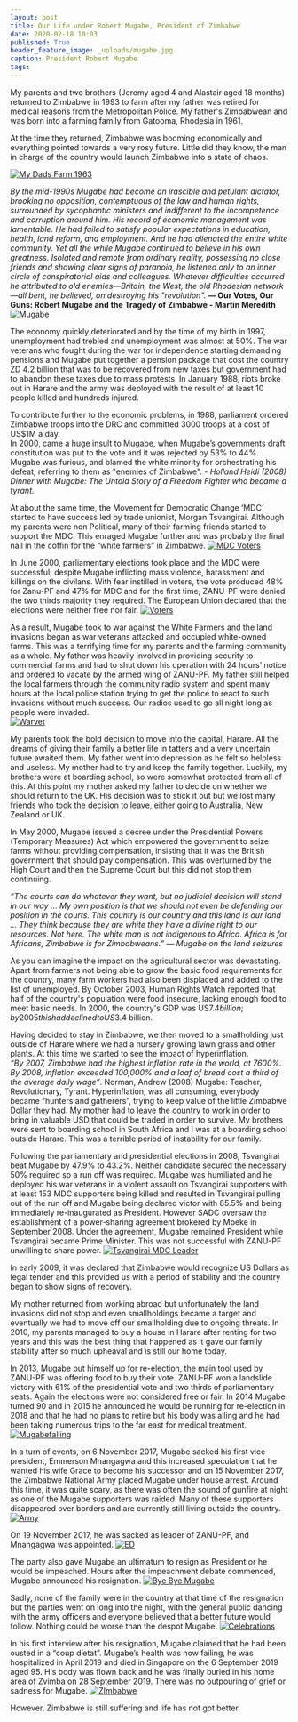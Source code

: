 ```yaml
---
layout: post
title: Our Life under Robert Mugabe, President of Zimbabwe
date: 2020-02-18 10:03
published: True
header_feature_image: _uploads/mugabe.jpg
caption: President Robert Mugabe
tags:
---
```


My parents and two brothers (Jeremy aged 4 and Alastair aged 18 months) returned to Zimbabwe in 1993 to farm after my father was retired for medical reasons from the Metropolitan Police.  My father's Zimbabwean and was born into a farming family from Gatooma, Rhodesia in 1961.

At the time they returned, Zimbabwe was booming economically and everything pointed towards a very rosy future.  Little did they know, the man in charge of the country would launch Zimbabwe into a state of chaos.

[![My Dads Farm 1963](/_uploads/my-dads-farm-1963.png)](/_uploads/my-dads-farm-1963.png)


_By the mid-1990s Mugabe had become an irascible and petulant dictator, brooking no opposition, contemptuous of the law and human rights, surrounded by sycophantic ministers and indifferent to the incompetence and corruption around him. His record of economic management was lamentable. He had failed to satisfy popular expectations in education, health, land reform, and employment. And he had alienated the entire white community. Yet all the while Mugabe continued to believe in his own greatness. Isolated and remote from ordinary reality, possessing no close friends and showing clear signs of paranoia, he listened only to an inner circle of conspiratorial aids and colleagues. Whatever difficulties occurred he attributed to old enemies—Britain, the West, the old Rhodesian network—all bent, he believed, on destroying his "revolution"._
**— Our Votes, Our Guns:  Robert Mugabe and the Tragedy of Zimbabwe - Martin Meredith**
[![Mugabe](/_uploads/mugabe.png)](/_uploads/mugabe.png)

The economy quickly deteriorated and by the time of my birth in 1997, unemployment had trebled and unemployment was almost at 50%.  The war veterans who fought during the war for independence starting demanding pensions and Mugabe put together a pension package that cost the country ZD 4.2 billion that was to be recovered from new taxes but government had to abandon these taxes due to mass protests.  In January 1988, riots broke out in Harare and the army was deployed with the result of at least 10 people killed and hundreds injured.  

To contribute further to the economic problems, in 1988, parliament ordered Zimbabwe troops into the DRC and committed 3000 troops at a cost of US$1M a day.   
In 2000, came a huge insult to Mugabe, when Mugabe’s governments draft constitution was put to the vote and it was rejected by 53% to 44%.  Mugabe was furious, and blamed the white minority for orchestrating his defeat, referring to them as "enemies of Zimbabwe". _- Holland Heidi (2008) Dinner with Mugabe:  The Untold Story of a Freedom Fighter who became a tyrant._


At about the same time, the Movement for Democratic Change ‘MDC’ started to have success led by trade unionist, Morgan Tsvangirai.  Although my parents were non Political, many of their farming friends started to support the MDC.  This enraged Mugabe further and was probably the final nail in the coffin for the “white farmers” in Zimbabwe.
[![MDC Voters](/_uploads/mdc-voters.png)](/_uploads/mdc-voters.png)

In June 2000, parliamentary elections took place and the MDC were successful, despite Mugabe inflicting mass violence, harassment and killings on the civilans. With fear instilled in voters, the vote produced 48% for Zanu-PF and 47% for MDC and for the first time, ZANU-PF were denied the two thirds majority they required.  The European Union declared that the elections were neither free nor fair.
[![Voters](/_uploads/voters.png)](/_uploads/voters.png)

As a result, Mugabe took to war against the White Farmers and the land invasions began as war veterans attacked and occupied white-owned farms.  This was a terrifying time for my parents and the farming community as a whole.  My father was heavily involved in providing security to commercial farms and had to shut down his operation with 24 hours’ notice and ordered to vacate by the armed wing of ZANU-PF.  My father still helped the local farmers through the community radio system and spent many hours at the local police station trying to get the police to react to such invasions without much success.  Our radios used to go all night long as people were invaded.  
[![Warvet ](/_uploads/warvet.png)](/_uploads/warvet.png)

My parents took the bold decision to move into the capital, Harare.  All the dreams of giving their family a better life in tatters and a very uncertain future awaited them.  My father went into depression as he felt so helpless and useless.  My mother had to try and keep the family together.  Luckily, my brothers were at boarding school, so were somewhat protected from all of this.  At this point my mother asked my father to decide on whether we should return to the UK.  His decision was to stick it out but we lost many friends who took the decision to leave, either going to Australia, New Zealand or UK.

In May 2000, Mugabe issued a decree under the Presidential Powers (Temporary Measures) Act which empowered the government to seize farms without providing compensation, insisting that it was the British government that should pay compensation.  This was overturned by the High Court and then the Supreme Court but this did not stop them continuing.

_“The courts can do whatever they want, but no judicial decision will stand in our way ... My own position is that we should not even be defending our position in the courts. This country is our country and this land is our land ... They think because they are white they have a divine right to our resources. Not here. The white man is not indigenous to Africa. Africa is for Africans, Zimbabwe is for Zimbabweans.” — Mugabe on the land seizures_

As you can imagine the impact on the agricultural sector was devastating.  Apart from farmers not being able to grow the basic food requirements for the country, many farm workers had also been displaced and added to the list of unemployed.  By October 2003, Human Rights Watch reported that half of the country's population were food insecure, lacking enough food to meet basic needs. In 2000, the country's GDP was US$7.4 billion; by 2005 this had declined to US$3.4 billion.

Having decided to stay in Zimbabwe, we then moved to a smallholding just outside of Harare where we had a nursery growing lawn grass and other plants.  At this time we started to see the impact of hyperinflation.  
_“By 2007, Zimbabwe had the highest inflation rate in the world, at 7600%. By 2008, inflation exceeded 100,000% and a loaf of bread cost a third of the average daily wage”_. Norman, Andrew (2008) Mugabe: Teacher, Revolutionary, Tyrant.
  Hyperinflation, was all consuming, everybody became “hunters and gatherers”, trying to keep value of the little Zimbabwe Dollar they had.  My mother had to leave the country to work in order to bring in valuable USD that could be traded in order to survive.  My brothers were sent to boarding school in South Africa and I was at a boarding school outside Harare.  This was a terrible period of instability for our family.  

Following the parliamentary and presidential elections in 2008, Tsvangirai beat Mugabe by 47.9% to 43.2%.  Neither candidate secured the necessary 50% required so a run off was required.  Mugabe was humiliated and he deployed his war veterans in a violent assault on Tsvangirai supporters with at least 153 MDC supporters being killed and resulted in Tsvangirai pulling out of the run off and Mugabe being declared victor with 85.5% and being immediately re-inaugurated as President.  However SADC oversaw the establishment of a power-sharing agreement brokered by Mbeke in September 2008.  Under the agreement, Mugabe remained President while Tsvangirai became Prime Minister.  This was not successful with ZANU-PF unwilling to share power.
[![Tsvangirai MDC Leader](/_uploads/tsvangirai-mdc-leader.png)](/_uploads/tsvangirai-mdc-leader.png)

In early 2009, it was declared that Zimbabwe would recognize US Dollars as legal tender and this provided us with a period of stability and the country began to show signs of recovery.  

My mother returned from working abroad but unfortunately the land invasions did not stop and even smallholdings became a target and eventually we had to move off our smallholding due to ongoing threats.  In 2010, my parents managed to buy a house in Harare after renting for two years and this was the best thing that happened as it gave our family stability after so much upheaval and is still our home today.

In 2013, Mugabe put himself up for re-election, the main tool used by ZANU-PF was offering food to buy their vote.   ZANU-PF won a landslide victory with 61% of the presidential vote and two thirds of parliamentary seats.  Again the elections were not considered free or fair.
In 2014 Mugabe turned 90 and in 2015 he announced he would be running for re-election in 2018 and that he had no plans to retire but his body was ailing and he had been taking numerous trips to the far east for medical treatment.  
[![Mugabefalling](/_uploads/mugabefalling.png)](/_uploads/mugabefalling.png)

In a turn of events, on 6 November 2017, Mugabe sacked his first vice president, Emmerson Mnangagwa and this increased speculation that he wanted his wife Grace to become his successor and on 15 November 2017, the Zimbabwe National Army placed Mugabe under house arrest.  Around this time, it was quite scary, as there was often the sound of gunfire at night as one of the Mugabe supporters was raided.  Many of these supporters disappeared over borders and are currently still living outside the country.
[![Army](/_uploads/army.png)](/_uploads/army.png)

On 19 November 2017, he was sacked as leader of ZANU-PF, and Mnangagwa was appointed.
[![ED](/_uploads/ed.png)](/_uploads/ed.png)

The party also gave Mugabe an ultimatum to resign as President or he would be impeached.  Hours after the impeachment debate commenced, Mugabe announced his resignation.
[![Bye Bye Mugabe](/_uploads/bye-bye-mugabe.png)](/_uploads/bye-bye-mugabe.png)

Sadly, none of the family were in the country at that time of the resignation but the parties went on long into the night, with the general public dancing with the army officers and everyone believed that a better future would follow.  Nothing could be worse than the despot Mugabe.
[![Celebrations](/_uploads/celebrations.png)](/_uploads/celebrations.png)

In his first interview after his resignation, Mugabe claimed that he had been ousted in a “coup d’etat”.
Mugabe’s health was now failing, he was hospitalized in April 2019 and died in Singapore on the 6 September 2019 aged 95.  His body was flown back and he was finally buried in his home area of Zvimba on 28 September 2019.  There was no outpouring of grief or sadness for Mugabe.
[![ZImbabwe ](/_uploads/zimbabwe.png)](/_uploads/zimbabwe.png)

However, Zimbabwe is still suffering and life has not got better.
